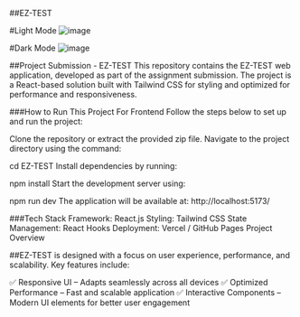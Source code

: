##EZ-TEST

#Light Mode
![image](https://github.com/user-attachments/assets/7ee8d5fa-8d91-4ba0-a164-fa22e0e04241)

#Dark Mode
![image](https://github.com/user-attachments/assets/080541f6-e71a-4137-8bab-aa71ad1e693b)




##Project Submission - EZ-TEST
This repository contains the EZ-TEST web application, developed as part of the assignment submission. The project is a React-based solution built with Tailwind CSS for styling and optimized for performance and responsiveness.

###How to Run This Project
For Frontend
Follow the steps below to set up and run the project:

Clone the repository or extract the provided zip file.
Navigate to the project directory using the command:

cd EZ-TEST
Install dependencies by running:

npm install
Start the development server using:

npm run dev
The application will be available at: http://localhost:5173/

###Tech Stack
Framework: React.js
Styling: Tailwind CSS
State Management: React Hooks
Deployment: Vercel / GitHub Pages
Project Overview

##EZ-TEST is designed with a focus on user experience, performance, and scalability. Key features include:

✅ Responsive UI – Adapts seamlessly across all devices
✅ Optimized Performance – Fast and scalable application
✅ Interactive Components – Modern UI elements for better user engagement
